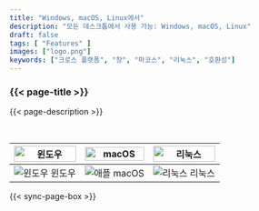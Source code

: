 ```yaml
---
title: "Windows, macOS, Linux에서"
description: "모든 데스크톱에서 사용 가능: Windows, macOS, Linux"
draft: false
tags: [ "Features" ]
images: ["logo.png"]
keywords: ["크로스 플랫폼", "창", "마코스", "리눅스", "호환성"]
---
```

<!-- header-end -->

### {{< page-title >}} 
{{< page-description >}} 

<br>

| <img src="/cross-platform/tx-win.png" alt="윈도우" style="width: 100%;" /> | <img src="/cross-platform/tx-mac.png" alt="macOS" style="width: 100%;" /> | <img src="/cross-platform/tx-linux.png" alt="리눅스" style="width: 100%;" /> |
|------------------------------------------------------------------------------|------------------------------------------------------------------------------|----------------------------------------------------------------------------|
| <img src="/images/windows-icon.svg" alt="윈도우"   />  윈도우             |  <img src="/images/apple-icon.svg" alt="애플"   /> macOS         | <img src="/images/linux-icon.svg" alt="리눅스"   />  리눅스   |

 

 {{< sync-page-box >}}